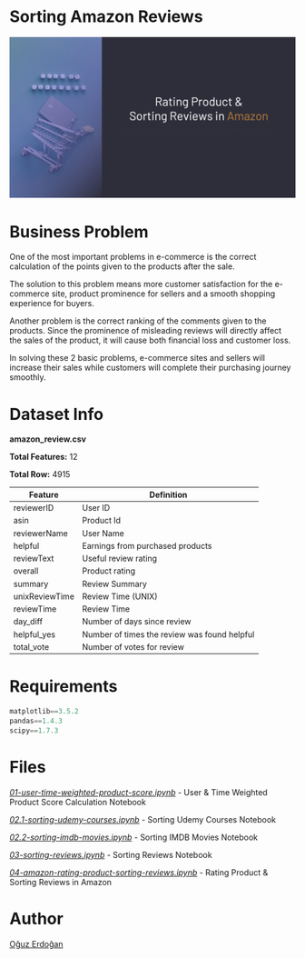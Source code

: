 # Sorting Amazon Reviews

![IMAGE](/images/project1.png)

# Business Problem

One of the most important problems in e-commerce is the correct calculation of the points given to the products after the sale.

The solution to this problem means more customer satisfaction for the e-commerce site, product prominence for sellers and a smooth shopping experience for buyers.

Another problem is the correct ranking of the comments given to the products. Since the prominence of misleading reviews will directly affect the sales of the product, it will cause both financial loss and customer loss.

In solving these 2 basic problems, e-commerce sites and sellers will increase their sales while customers will complete their purchasing journey smoothly.

# Dataset Info
**amazon_review.csv**

**Total Features:** 12

**Total Row:** 4915

| Feature | Definition |
| --- | --- |
| reviewerID | User ID |
| asin | Product Id |
| reviewerName | User Name |
| helpful | Earnings from purchased products |
| reviewText | Useful review rating |
| overall | Product rating |
| summary | Review Summary |
| unixReviewTime | Review Time (UNIX) |
| reviewTime | Review Time |
| day_diff | Number of days since review |
| helpful_yes | Number of times the review was found helpful |
| total_vote | Number of votes for review |

# Requirements

```python
matplotlib==3.5.2
pandas==1.4.3
scipy==1.7.3
```

# **Files**

*[01-user-time-weighted-product-score.ipynb](https://github.com/oguzerdo/rating-sorting-approaches/blob/main/01-rating-products/01-user-time-weighted-product-score.ipynb) -* User & Time Weighted Product Score Calculation Notebook

*[02.1-sorting-udemy-courses.ipynb](https://github.com/oguzerdo/rating-sorting-approaches/blob/main/02-product-sorting/02.1-sorting-udemy-courses/2.1-sorting-udemy-courses.ipynb) -* Sorting Udemy Courses Notebook

*[02.2-sorting-imdb-movies.ipynb](https://github.com/oguzerdo/rating-sorting-approaches/blob/main/02-product-sorting/02.2-sorting-imdb-movies/2.2-sorting-imdb-movies.ipynb) -* Sorting IMDB Movies Notebook

*[03-sorting-reviews.ipynb](https://github.com/oguzerdo/rating-sorting-approaches/blob/main/03-sorting-reviews/03-sorting-reviews.ipynb) -* Sorting Reviews Notebook

*[04-amazon-rating-product-sorting-reviews.ipynb](https://github.com/oguzerdo/rating-sorting-approaches/blob/main/04-amazon-rating-product-sorting-reviews/04-amazon-rating-product-sorting-reviews.ipynb) -* Rating Product & Sorting Reviews in Amazon

# Author

[Oğuz Erdoğan](http://www.oguzerdogan.com)